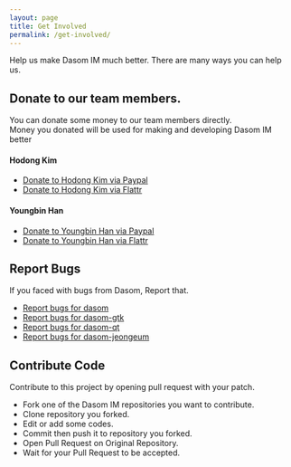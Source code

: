 ```yaml
---
layout: page
title: Get Involved
permalink: /get-involved/
---
```


Help us make Dasom IM much better. There are many ways you can help us.

## Donate to our team members.
You can donate some money to our team members directly.<br>
Money you donated will be used for making and developing Dasom IM better

#### Hodong Kim 
 - [Donate to Hodong Kim via Paypal](https://www.paypal.com/cgi-bin/webscr?cmd=_donations&business=hodong%40cogno%2eorg&lc=MR&item_name=Donate%20to%20Hodong%20Kim%2c%20A%20Member%20of%20the%20Dasom%20IM%20Team&no_note=0&currency_code=USD&bn=PP%2dDonationsBF%3abtn_donateCC_LG%2egif%3aNonHostedGuest)
 - [Donate to Hodong Kim via Flattr](https://flattr.com/profile/hodong)

#### Youngbin Han
 - [Donate to Youngbin Han via Paypal](https://www.paypal.com/cgi-bin/webscr?cmd=_donations&business=sukso96100%40gmail%2ecom&lc=MR&item_name=Donate%20to%20Youngbin%20Han%2c%20A%20Member%20of%20the%20Dasom%20IM%20Team&no_note=0&currency_code=USD&bn=PP%2dDonationsBF%3abtn_donateCC_LG%2egif%3aNonHostedGuest)
 - [Donate to Youngbin Han via Flattr](https://flattr.com/profile/sukso96100)

## Report Bugs

If you faced with bugs from Dasom, Report that.

 - [Report bugs for dasom](https://github.com/dasom-im/dasom/issues)
 - [Report bugs for dasom-gtk](https://github.com/dasom-im/dasom-gtk/issues)
 - [Report bugs for dasom-qt](https://github.com/dasom-im/dasom-qt/issues)
 - [Report bugs for dasom-jeongeum](https://github.com/dasom-im/dasom-jeongeum/issues)

## Contribute Code

Contribute to this project by opening pull request with your patch.

 - Fork one of the Dasom IM repositories you want to contribute.
 - Clone repository you forked.
 - Edit or add some codes.
 - Commit then push it to repository you forked.
 - Open Pull Request on Original Repository.
 - Wait for your Pull Request to be accepted.
